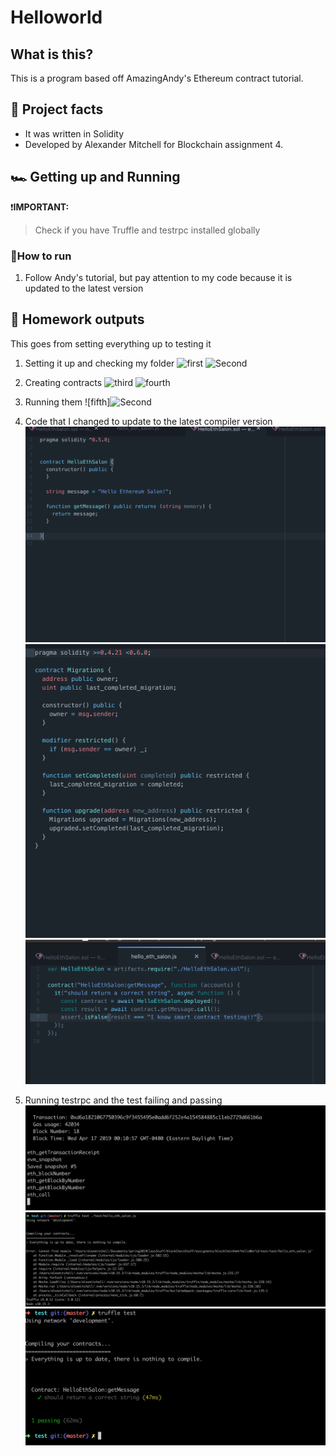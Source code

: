 # Helloworld

## What is this?

This is a program based off AmazingAndy's Ethereum contract tutorial.

## 💯 Project facts
* It was written in Solidity
* Developed by Alexander Mitchell for Blockchain assignment 4.

## 🏎 Getting up and Running

❗️**IMPORTANT:**
> Check if you have Truffle and testrpc installed globally

### 🤔How to run
1. Follow Andy's tutorial, but pay attention to my code because it is updated to the latest version


## 📝 Homework outputs

This goes from setting everything up to testing it

1. Setting it up and checking my folder
![first](/pics/HelloWorld1.png)
![Second](/pics/HelloWorld2.png)

2. Creating contracts
![third](/pics/HelloWorld3.png)
![fourth](/pics/HelloWorld4.png)

3. Running them
![fifth]![Second](/pics/HelloWorld5.png)

4. Code that I changed to update to the latest compiler version
![sixth](/pics/test_1.png)
![seventh](/pics/test_2.png)
![eighth](/pics/test_3.png)

5. Running testrpc and the test failing and passing
![ninth](/pics/test_6.png)
![tenth](/pics/test-wrong.png)
![eleventh](/pics/test-right.png)
